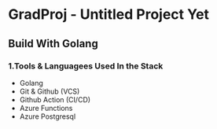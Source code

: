 # GradProj - **Untitled Project Yet**

## Build With Golang

### 1.Tools & Languagees Used In the Stack

- Golang
- Git & Github (VCS)
- Github Action (CI/CD)
- Azure Functions
- Azure Postgresql
